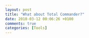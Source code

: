 ```yaml
---
layout: post
title: "What about Total Commander?"
date: 2010-03-12 00:06:26 +0100
comments: true
categories: [Tools]
---
```

